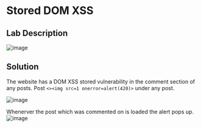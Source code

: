 # Stored DOM XSS

## Lab Description

![image](https://github.com/KVNuhman/Web-Security-Lab/assets/46161259/405b0a63-d577-4cde-b207-281fdfb1ea81)

## Solution

The website has a DOM XSS stored vulnerability in the comment section of any posts. Post `<><img src=1 onerror=alert(420)>` under any post.

![image](https://github.com/KVNuhman/Web-Security-Lab/assets/46161259/6105b673-f1e9-46dd-b958-eb5de56ea698)

Whenerver the post which was commented on is loaded the alert pops up.
![image](https://github.com/KVNuhman/Web-Security-Lab/assets/46161259/9a7af53c-6327-485a-8ac1-c501cf1e3dde)
